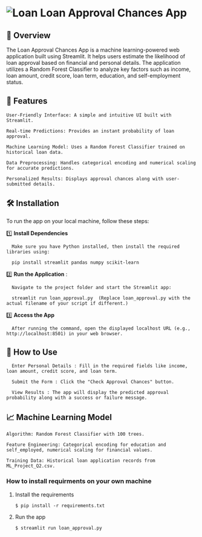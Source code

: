 # ![Loan](https://github.com/user-attachments/assets/367ce9ba-a852-4e3e-9e0a-0ddab2fdacec) Loan Approval Chances App

## 📌 Overview

   The Loan Approval Chances App is a machine learning-powered web application built using Streamlit. It helps users estimate the likelihood of loan approval based on financial and personal details. The application utilizes a Random Forest Classifier to analyze key factors such as income, loan amount, credit score, loan term, education, and self-employment status.

## 🚀 Features
    User-Friendly Interface: A simple and intuitive UI built with Streamlit.

    Real-time Predictions: Provides an instant probability of loan approval.

    Machine Learning Model: Uses a Random Forest Classifier trained on historical loan data.

    Data Preprocessing: Handles categorical encoding and numerical scaling for accurate predictions.

    Personalized Results: Displays approval chances along with user-submitted details.

## 🛠️ Installation

   To run the app on your local machine, follow these steps:
   
   1️⃣ **Install Dependencies**
   
      Make sure you have Python installed, then install the required libraries using:
      
      pip install streamlit pandas numpy scikit-learn
   
   2️⃣ **Run the Application** :
   
      Navigate to the project folder and start the Streamlit app:
      
      streamlit run loan_approval.py  (Replace loan_approval.py with the actual filename of your script if different.)
   
   3️⃣ **Access the App**
   
      After running the command, open the displayed localhost URL (e.g., http://localhost:8501) in your web browser.
      
## 🎯 How to Use
      Enter Personal Details : Fill in the required fields like income, loan amount, credit score, and loan term. 

      Submit the Form : Click the "Check Approval Chances" button. 

      View Results : The app will display the predicted approval probability along with a success or failure message. 
   
## 📈 Machine Learning Model
    Algorithm: Random Forest Classifier with 100 trees.

    Feature Engineering: Categorical encoding for education and self_employed, numerical scaling for financial values.

    Training Data: Historical loan application records from ML_Project_Q2.csv.
    
### How to install requirments on your own machine

1. Install the requirements

   ```
   $ pip install -r requirements.txt
   ```

2. Run the app

   ```
   $ streamlit run loan_approval.py
   ```
